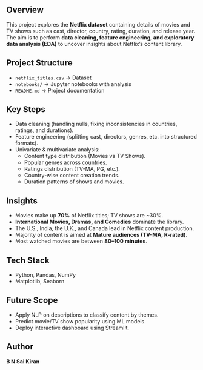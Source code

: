 
## Overview
This project explores the **Netflix dataset** containing details of movies and TV shows such as cast, director, country, rating, duration, and release year.  
The aim is to perform **data cleaning, feature engineering, and exploratory data analysis (EDA)** to uncover insights about Netflix’s content library.

## Project Structure
- `netflix_titles.csv` → Dataset  
- `notebooks/` → Jupyter notebooks with analysis  
- `README.md` → Project documentation  

## Key Steps
- Data cleaning (handling nulls, fixing inconsistencies in countries, ratings, and durations).  
- Feature engineering (splitting cast, directors, genres, etc. into structured formats).  
- Univariate & multivariate analysis:
  - Content type distribution (Movies vs TV Shows).  
  - Popular genres across countries.  
  - Ratings distribution (TV-MA, PG, etc.).  
  - Country-wise content creation trends.  
  - Duration patterns of shows and movies.  

## Insights
- Movies make up **70%** of Netflix titles; TV shows are ~30%.  
- **International Movies, Dramas, and Comedies** dominate the library.  
- The U.S., India, the U.K., and Canada lead in Netflix content production.  
- Majority of content is aimed at **Mature audiences (TV-MA, R-rated)**.  
- Most watched movies are between **80–100 minutes**.  

## Tech Stack
- Python, Pandas, NumPy  
- Matplotlib, Seaborn  

## Future Scope
- Apply NLP on descriptions to classify content by themes.  
- Predict movie/TV show popularity using ML models.  
- Deploy interactive dashboard using Streamlit.  

## Author
**B N Sai Kiran**  
